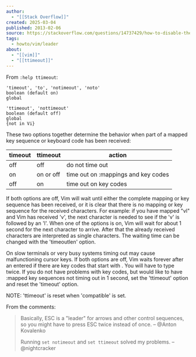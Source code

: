 ```yaml
---
author:
  - "[[Stack Overflow]]"
created: 2025-03-04
published: 2013-02-06
source: https://stackoverflow.com/questions/14737429/how-to-disable-the-timeout-on-the-vim-leader-key
tags:
  - howto/vim/leader
about:
  - "[[vim]]"
  - "[[ttimeout]]"
---
```

From `:help ttimeout`:

```
'timeout', 'to', 'notimeout', 'noto'
boolean (default on)
global
                               
'ttimeout', 'nottimeout'                                               
boolean (default off)
global
{not in Vi}
```

These two options together determine the behavior when part of a mapped key sequence or keyboard code has been received:

| timeout | ttimeout | action |
| --- | --- | --- |
| off | off | do not time out |
| on | on or off | time out on :mappings and key codes |
| off | on | time out on key codes |

If both options are off, Vim will wait until either the complete mapping or key sequence has been received, or it is clear that there is no mapping or key sequence for the received characters. For example: if you have mapped "vl" and Vim has received 'v', the next character is needed to see if the 'v' is followed by an 'l'. When one of the options is on, Vim will wait for about 1 second for the next character to arrive. After that the already received characters are interpreted as single characters. The waiting time can be changed with the 'timeoutlen' option.

On slow terminals or very busy systems timing out may cause malfunctioning cursor keys. If both options are off, Vim waits forever after an entered if there are key codes that start with . You will have to type twice. If you do not have problems with key codes, but would like to have :mapped key sequences not timing out in 1 second, set the 'ttimeout' option and reset the 'timeout' option.

NOTE: 'ttimeout' is reset when 'compatible' is set.

From the comments:

> Basically, ESC is a "leader" for arrows and other control sequences, so you might have to press ESC twice instead of once. – @Anton Kovalenko
> 
> Running `set notimeout` and `set ttimeout` solved my problems. – @nightcracker